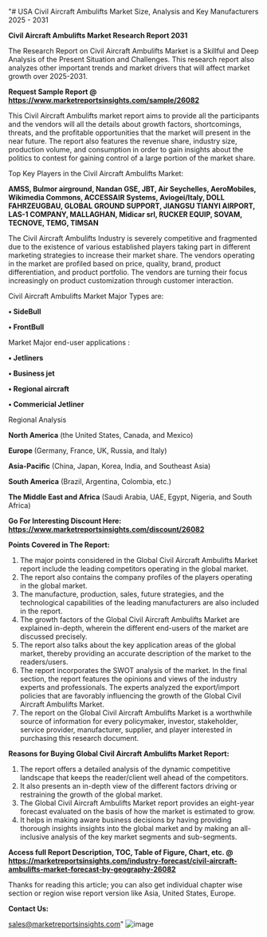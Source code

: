 "# USA Civil Aircraft Ambulifts Market Size, Analysis and Key Manufacturers 2025 - 2031

<strong>Civil Aircraft Ambulifts Market Research Report 2031</strong>

The Research Report on Civil Aircraft Ambulifts Market is a Skillful and Deep Analysis of the Present Situation and Challenges. This research report also analyzes other important trends and market drivers that will affect market growth over 2025-2031.

<strong>Request Sample Report @ <a href=https://www.marketreportsinsights.com/sample/26082>https://www.marketreportsinsights.com/sample/26082</a></strong>

This Civil Aircraft Ambulifts market report aims to provide all the participants and the vendors will all the details about growth factors, shortcomings, threats, and the profitable opportunities that the market will present in the near future. The report also features the revenue share, industry size, production volume, and consumption in order to gain insights about the politics to contest for gaining control of a large portion of the market share.

Top Key Players in the Civil Aircraft Ambulifts Market:

<strong>AMSS, Bulmor airground, Nandan GSE, JBT, Air Seychelles, AeroMobiles, Wikimedia Commons, ACCESSAIR Systems, Aviogei/Italy, DOLL FAHRZEUGBAU, GLOBAL GROUND SUPPORT, JIANGSU TIANYI AIRPORT, LAS-1 COMPANY, MALLAGHAN, Midicar srl, RUCKER EQUIP, SOVAM, TECNOVE, TEMG, TIMSAN</strong>

The Civil Aircraft Ambulifts Industry is severely competitive and fragmented due to the existence of various established players taking part in different marketing strategies to increase their market share. The vendors operating in the market are profiled based on price, quality, brand, product differentiation, and product portfolio. The vendors are turning their focus increasingly on product customization through customer interaction.

Civil Aircraft Ambulifts Market Major Types are:

<strong>• SideBull

• FrontBull</strong>

Market Major end-user applications :

<strong>• Jetliners

• Business jet

• Regional aircraft

• Commericial Jetliner</strong>

Regional Analysis

</u><strong><b>North America</b></strong> (the United States, Canada, and Mexico)

<strong><b>Europe </b></strong>(Germany, France, UK, Russia, and Italy)

<strong><b>Asia-Pacific</b></strong> (China, Japan, Korea, India, and Southeast Asia)

<strong><b>South America</b></strong> (Brazil, Argentina, Colombia, etc.)

<strong><b>The Middle East and Africa</b></strong> (Saudi Arabia, UAE, Egypt, Nigeria, and South Africa)

<strong>Go For Interesting Discount Here: <a href=https://www.marketreportsinsights.com/discount/26082>https://www.marketreportsinsights.com/discount/26082</a></strong>

<strong>Points Covered in The Report:</strong>
<ol>
  <li>The major points considered in the Global Civil Aircraft Ambulifts Market report include the leading competitors operating in the global market.</li>
  <li>The report also contains the company profiles of the players operating in the global market.</li>
  <li>The manufacture, production, sales, future strategies, and the technological capabilities of the leading manufacturers are also included in the report.</li>
  <li>The growth factors of the Global Civil Aircraft Ambulifts Market are explained in-depth, wherein the different end-users of the market are discussed precisely.</li>
  <li>The report also talks about the key application areas of the global market, thereby providing an accurate description of the market to the readers/users.</li>
  <li>The report incorporates the SWOT analysis of the market. In the final section, the report features the opinions and views of the industry experts and professionals. The experts analyzed the export/import policies that are favorably influencing the growth of the Global Civil Aircraft Ambulifts Market.</li>
  <li>The report on the Global Civil Aircraft Ambulifts Market is a worthwhile source of information for every policymaker, investor, stakeholder, service provider, manufacturer, supplier, and player interested in purchasing this research document.</li>
</ol>
<strong>Reasons for Buying Global Civil Aircraft Ambulifts Market Report:</strong>

<ol>
  <li>The report offers a detailed analysis of the dynamic competitive landscape that keeps the reader/client well ahead of the competitors.</li>
  <li>It also presents an in-depth view of the different factors driving or restraining the growth of the global market.</li>
  <li>The Global Civil Aircraft Ambulifts Market report provides an eight-year forecast evaluated on the basis of how the market is estimated to grow.</li>
  <li>It helps in making aware business decisions by having providing thorough insights insights into the global market and by making an all-inclusive analysis of the key market segments and sub-segments.</li>
</ol>
<strong>Access full Report Description, TOC, Table of Figure, Chart, etc. @ <a href=https://marketreportsinsights.com/industry-forecast/civil-aircraft-ambulifts-market-forecast-by-geography-26082>https://marketreportsinsights.com/industry-forecast/civil-aircraft-ambulifts-market-forecast-by-geography-26082</a></strong>


Thanks for reading this article; you can also get individual chapter wise section or region wise report version like Asia, United States, Europe.

<strong>Contact Us:</strong>

sales@marketreportsinsights.com"
![image](https://github.com/user-attachments/assets/3e2f42ec-df4d-4c4f-b09c-8e1d196bff05)
